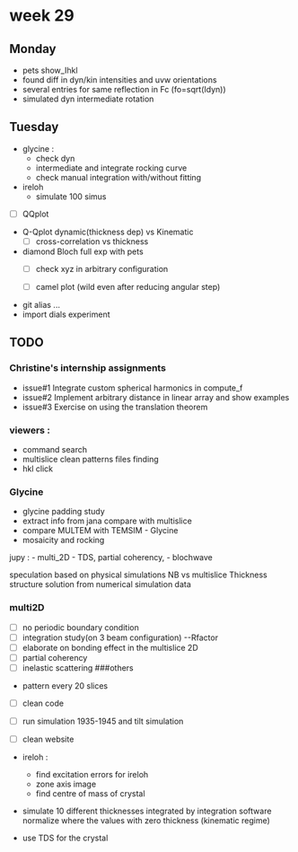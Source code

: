 # week 29
## Monday
- pets show_Ihkl
- found diff in dyn/kin intensities and uvw orientations
- several entries for same reflection in Fc (fo=sqrt(Idyn))
- simulated dyn intermediate rotation

## Tuesday
- glycine :
    - check dyn
    - intermediate and integrate rocking curve
    - check manual integration with/without fitting  
- ireloh
    - simulate 100 simus 

- [ ] QQplot
- Q-Qplot dynamic(thickness dep) vs Kinematic    
    - [ ] cross-correlation vs thickness
- diamond Bloch full exp with pets
    - [ ] check xyz in arbitrary configuration
    - [ ] camel plot (wild even after reducing angular step)



- git alias ...
- import dials experiment


## TODO
### Christine's internship assignments
- issue#1 Integrate custom spherical harmonics in compute_f
- issue#2 Implement arbitrary distance in linear array and show examples
- issue#3 Exercise on using the translation theorem

### viewers :
  - command search
  - multislice clean patterns files finding
  - hkl click

### Glycine
- glycine padding study
- extract info from jana compare with multislice
- compare MULTEM with TEMSIM - Glycine
- mosaicity and rocking

jupy :
    - multi_2D
    - TDS, partial coherency,
    - blochwave

speculation based on physical simulations
NB vs multislice
Thickness
structure solution from numerical simulation data

### multi2D
  - [ ] no periodic boundary condition
  - [ ] integration study(on 3 beam configuration) --Rfactor
  - [ ] elaborate on bonding effect in the multislice 2D
  - [ ] partial coherency
  - [ ] inelastic scattering
###others
  - pattern every 20 slices
  - [ ] clean code
  - [ ] run simulation 1935-1945 and tilt simulation


- [ ] clean website
- ireloh :
  - find excitation errors for ireloh
  - zone axis image
  - find centre of mass of crystal

- simulate 10 different thicknesses integrated by integration software
normalize where the values with zero thickness (kinematic regime)
- use TDS for the crystal
